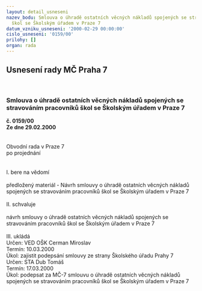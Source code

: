 ```yaml
---
layout: detail_usneseni
nazev_bodu: Smlouva o úhradě ostatních věcných nákladů spojených se stravováním pracovníků
  škol se Školským úřadem v Praze 7
datum_vzniku_usneseni: '2000-02-29 00:00:00'
cislo_usneseni: '0159/00'
prilohy: []
organ: rada
---
```

<div id="ucUsn_pList" class="usn">
	<span><h2>Usnesení rady MČ Praha 7 </h2>
<br></span><div class="standBody">
<span><h3>Smlouva o úhradě ostatních věcných nákladů spojených se stravováním pracovníků škol se Školským úřadem v Praze 7</h3></span><div class="center">
		<strong>č. 0159/00</strong><br>
	</div>
<div class="center">
		<strong>Ze dne 29.02.2000</strong><br><br>
	</div>
<br>Obvodní rada v Praze 7<br>po projednání<br><br><br>I.	bere na vědomí<br><br> předložený materiál - Návrh smlouvy o úhradě ostatních věcných nákladů spojených se stravováním pracovníků škol se Školským úřadem v Praze 7<br><br>II.	schvaluje <br><br>návrh smlouvy o úhradě ostatních věcných nákladů spojených se stravováním pracovníků škol se Školským úřadem v Praze 7<br><br>III.	ukládá <br>   Určen:	     	VED OŠK Cerman Miroslav<br>Termín: 10.03.2000<br>Úkol:	zajistit podepsání smlouvy ze strany Školského úřadu Prahy 7<br>  Určen:	     	STA Dub Tomáš<br>Termín: 17.03.2000<br>Úkol:	podepsat za MČ-7 smlouvu o úhradě ostatních věcných nákladů spojených se stravováním pracovníků škol se Školským úřadem v Praze 7<br>
</div>
</div>